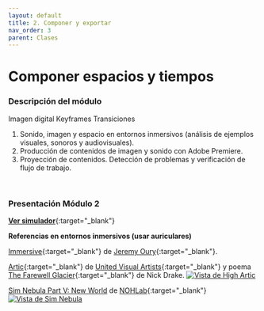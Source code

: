 ```yaml
---
layout: default
title: 2. Componer y exportar
nav_order: 3
parent: Clases
---
```


# Componer espacios y tiempos

### Descripción del módulo

Imagen digital
Keyframes
Transiciones

1. Sonido, imagen y espacio en entornos inmersivos (análisis de ejemplos visuales, sonoros y audiovisuales).
2. Producción de contenidos de imagen y sonido con Adobe Premiere.
3. Proyección de contenidos. Detección de problemas y verificación de flujo de trabajo.

<br>

### Presentación Módulo 2

[**Ver simulador**](http://udesa.cristianreynaga.com/simulador_sustentabilidad_r115/){:target="_blank"}

**Referencias en entornos inmersivos (usar auriculares)**


[Immersive](https://drive.google.com/file/d/10kfHL4HWm62UkL3fSwVnYnsubBjpBTqQ/view){:target="_blank"} de [Jeremy Oury](https://www.jeremyoury.fr/){:target="_blank"}.

[Artic](https://www.youtube.com/watch?v=3xjJR1U14zo){:target="_blank"} de [United Visual Artists](https://www.uva.co.uk/){:target="_blank"}
y poema [The Farewell Glacier](http://www.nickfdrake.com/work/poetry/farewell-glacier){:target="_blank"} de Nick Drake.
[![Vista de High Artic](https://images.squarespace-cdn.com/content/v1/5cfd3effe02806000151e559/1568297138830-Y33B5JBTJJKUR7DWMG8U/ke17ZwdGBToddI8pDm48kKAwwdAfKsTlKsCcElEApLR7gQa3H78H3Y0txjaiv_0fDoOvxcdMmMKkDsyUqMSsMWxHk725yiiHCCLfrh8O1z5QPOohDIaIeljMHgDF5CVlOqpeNLcJ80NK65_fV7S1UegTYNQkRo-Jk4EWsyBNhwKrKLo5CceA1-Tdpfgyxoog5ck0MD3_q0rY3jFJjjoLbQ/UVA_NMM_JA_4610_HR.jpg?format=1000w "High Artic")](https://www.uva.co.uk/features/high-arctic)

[Sim Nebula Part V: New World](https://nohlab.com/work/sim-nebula) de [NOHLab](https://nohlab.com/){:target="_blank"}
[![Vista de Sim Nebula](https://nohlab.com/wp-content/uploads/2020/01/03.png "Sim Nebula")](https://nohlab.com/work/sim-nebula)

